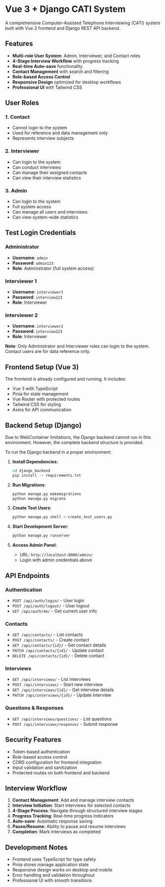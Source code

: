 # Vue 3 + Django CATI System

A comprehensive Computer-Assisted Telephone Interviewing (CATI) system built with Vue 3 frontend and Django REST API backend.

## Features

- **Multi-role User System**: Admin, Interviewer, and Contact roles
- **4-Stage Interview Workflow** with progress tracking
- **Real-time Auto-save** functionality
- **Contact Management** with search and filtering
- **Role-based Access Control**
- **Responsive Design** optimized for desktop workflows
- **Professional UI** with Tailwind CSS

## User Roles

### 1. Contact
- Cannot login to the system
- Used for reference and data management only
- Represents interview subjects

### 2. Interviewer
- Can login to the system
- Can conduct interviews
- Can manage their assigned contacts
- Can view their interview statistics

### 3. Admin
- Can login to the system
- Full system access
- Can manage all users and interviews
- Can view system-wide statistics

## Test Login Credentials

### Administrator
- **Username**: `admin`
- **Password**: `admin123`
- **Role**: Administrator (full system access)

### Interviewer 1
- **Username**: `interviewer1`
- **Password**: `interview123`
- **Role**: Interviewer

### Interviewer 2
- **Username**: `interviewer2`
- **Password**: `interview123`
- **Role**: Interviewer

**Note**: Only Administrator and Interviewer roles can login to the system. Contact users are for data reference only.

## Frontend Setup (Vue 3)

The frontend is already configured and running. It includes:

- Vue 3 with TypeScript
- Pinia for state management
- Vue Router with protected routes
- Tailwind CSS for styling
- Axios for API communication

## Backend Setup (Django)

Due to WebContainer limitations, the Django backend cannot run in this environment. However, the complete backend structure is provided.

To run the Django backend in a proper environment:

1. **Install Dependencies**:
   ```bash
   cd django_backend
   pip install -r requirements.txt
   ```

2. **Run Migrations**:
   ```bash
   python manage.py makemigrations
   python manage.py migrate
   ```

3. **Create Test Users**:
   ```bash
   python manage.py shell < create_test_users.py
   ```

4. **Start Development Server**:
   ```bash
   python manage.py runserver
   ```

5. **Access Admin Panel**:
   - URL: `http://localhost:8000/admin/`
   - Login with admin credentials above

## API Endpoints

### Authentication
- `POST /api/auth/login/` - User login
- `POST /api/auth/logout/` - User logout
- `GET /api/auth/me/` - Get current user info

### Contacts
- `GET /api/contacts/` - List contacts
- `POST /api/contacts/` - Create contact
- `GET /api/contacts/{id}/` - Get contact details
- `PATCH /api/contacts/{id}/` - Update contact
- `DELETE /api/contacts/{id}/` - Delete contact

### Interviews
- `GET /api/interviews/` - List interviews
- `POST /api/interviews/` - Start new interview
- `GET /api/interviews/{id}/` - Get interview details
- `PATCH /api/interviews/{id}/` - Update interview

### Questions & Responses
- `GET /api/interviews/questions/` - List questions
- `POST /api/interviews/response/` - Submit response

## Security Features

- Token-based authentication
- Role-based access control
- CORS configuration for frontend integration
- Input validation and sanitization
- Protected routes on both frontend and backend

## Interview Workflow

1. **Contact Management**: Add and manage interview contacts
2. **Interview Initiation**: Start interviews for selected contacts
3. **4-Stage Process**: Navigate through structured interview stages
4. **Progress Tracking**: Real-time progress indicators
5. **Auto-save**: Automatic response saving
6. **Pause/Resume**: Ability to pause and resume interviews
7. **Completion**: Mark interviews as completed

## Development Notes

- Frontend uses TypeScript for type safety
- Pinia stores manage application state
- Responsive design works on desktop and mobile
- Error handling and validation throughout
- Professional UI with smooth transitions
